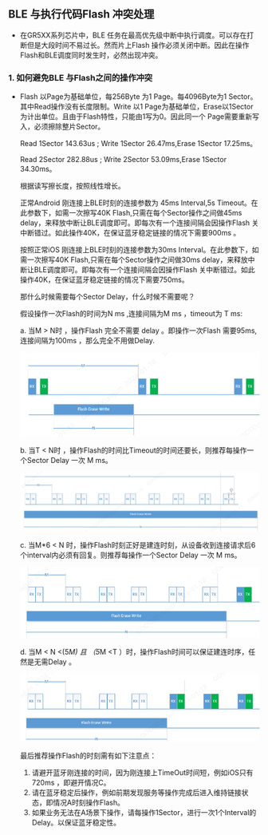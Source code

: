## BLE 与执行代码Flash 冲突处理



-	在GR5XX系列芯片中，BLE 任务在最高优先级中断中执行调度。可以存在打断但是大段时间不易过长。然而片上Flash 操作必须关闭中断。因此在操作Flash和BLE调度同时发生时，必然出现冲突。

### 1. 如何避免BLE 与Flash之间的操作冲突
- Flash 以Page为基础单位，每256Byte 为1 Page。每4096Byte为1 Sector。其中Read操作没有长度限制。Write 以1 Page为基础单位，Erase以1Sector为计出单位。且由于Flash特性，只能由1写为0。因此同一个 Page需要重新写入，必须擦除整片Sector。

  Read 1Sector  143.63us ; Write 1Sector  26.47ms,Erase 1Sector 17.25ms。

  Read 2Sector  282.88us ; Write 2Sector  53.09ms,Erase 1Sector 34.30ms。
  
  根据读写擦长度，按照线性增长。
  
  正常Android 刚连接上BLE时刻的连接参数为 45ms Interval,5s Timeout。在此参数下，如需一次擦写40K Flash,只需在每个Sector操作之间做45ms delay，来释放中断让BLE调度即可。即每次有一个连接间隔会因操作Flash 关中断错过。如此操作40K，在保证蓝牙稳定链接的情况下需要900ms 。
  
  按照正常iOS 刚连接上BLE时刻的连接参数为30ms Interval。在此参数下，如需一次擦写40K Flash,只需在每个Sector操作之间做30ms delay，来释放中断让BLE调度即可。即每次有一个连接间隔会因操作Flash 关中断错过。如此操作40K，在保证蓝牙稳定链接的情况下需要750ms。
  
  那什么时候需要每个Sector Delay，什么时候不需要呢？
  
  假设操作一次Flash的时间为N ms ,连接间隔为M ms ，timeout为 T ms:
  
  a. 当M > N时 ，操作Flash 完全不需要 delay 。即操作一次Flash 需要95ms,连接间隔为100ms ，那么完全不用做Delay.
  
  ![](../../../_images/ble/BLE_FLASH_A.PNG) 
  
  b. 当T < N时 ，操作Flash的时间比Timeout的时间还要长，则推荐每操作一个Sector Delay 一次 M ms。
  
  ![](../../../_images/ble/BLE_FLASH_B.PNG) 
  
  c. 当M*6 < N 时，操作Flash时刻正好是建连时刻，从设备收到连接请求后6个interval内必须有回复。则推荐每操作一个Sector Delay 一次 M ms。
  
  ![](../../../_images/ble/BLE_FLASH_C.PNG) 
  
  d. 当M < N <(5*M) 且 （5*M <T ）时，操作Flash时间可以保证建连时序，任然是无需Delay 。
  
  ![](../../../_images/ble/BLE_FLASH_D.PNG) 
  
  最后推荐操作Flash的时刻需有如下注意点：
  
  1. 请避开蓝牙刚连接的时间，因为刚连接上TimeOut时间短，例如iOS只有720ms ，即避开情况C。
  2. 请在蓝牙稳定后操作，例如前期发现服务等操作完成后进入维持链接状态，即情况A时刻操作Flash。
  3. 如果业务无法在A场景下操作，请每操作1Sector，进行一次1个Interval的 Delay。以保证蓝牙稳定性。
  
  

